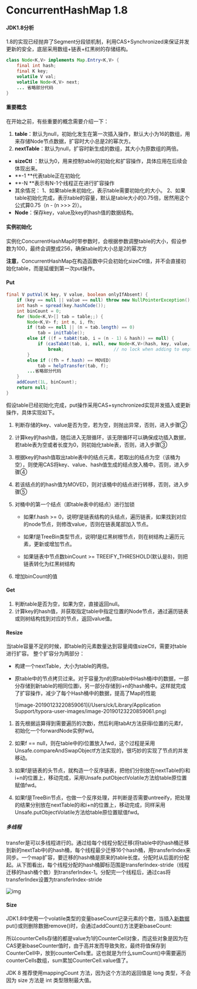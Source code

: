 # ConcurrentHashMap 1.8



#### JDK1.8分析

1.8的实现已经抛弃了Segment分段锁机制，利用CAS+Synchronized来保证并发更新的安全，底层采用数组+链表+红黑树的存储结构。



```java
class Node<K,V> implements Map.Entry<K,V> {
    final int hash;
    final K key;
    volatile V val;
    volatile Node<K,V> next;
    ... 省略部分代码
}
```

#### 重要概念

在开始之前，有些重要的概念需要介绍一下：

1.  **table**：默认为null，初始化发生在第一次插入操作，默认大小为16的数组，用来存储Node节点数据，扩容时大小总是2的幂次方。
2.  **nextTable**：默认为null，扩容时新生成的数组，其大小为原数组的两倍。

-  **sizeCtl** ：默认为0，用来控制table的初始化和扩容操作，具体应用在后续会体现出来。
- **-1 **代表table正在初始化
- **-N **表示有N-1个线程正在进行扩容操作
- 其余情况：
   1、如果table未初始化，表示table需要初始化的大小。
   2、如果table初始化完成，表示table的容量，默认是table大小的0.75倍，居然用这个公式算0.75（n - (n >>> 2)）。
-  **Node**：保存key，value及key的hash值的数据结构。



#### 实例初始化

实例化ConcurrentHashMap时带参数时，会根据参数调整table的大小，假设参数为100，最终会调整成256，确保table的大小总是2的幂次方

**注意**，ConcurrentHashMap在构造函数中只会初始化sizeCtl值，并不会直接初始化table，而是延缓到第一次put操作。

#### Put

```java
final V putVal(K key, V value, boolean onlyIfAbsent) {
    if (key == null || value == null) throw new NullPointerException();
    int hash = spread(key.hashCode());
    int binCount = 0;
    for (Node<K,V>[] tab = table;;) {
        Node<K,V> f; int n, i, fh;
        if (tab == null || (n = tab.length) == 0)
            tab = initTable();
        else if ((f = tabAt(tab, i = (n - 1) & hash)) == null) {
            if (casTabAt(tab, i, null, new Node<K,V>(hash, key, value, null)))
                break;                   // no lock when adding to empty bin
        }
        else if ((fh = f.hash) == MOVED)
            tab = helpTransfer(tab, f);
        ...省略部分代码
    }
    addCount(1L, binCount);
    return null;
}
```

假设table已经初始化完成，put操作采用CAS+synchronized实现并发插入或更新操作，具体实现如下。

1. 判断存储的key、value是否为空，若为空，则抛出异常，否则，进入步骤②

2. 计算key的hash值，随后进入无限循环，该无限循环可以确保成功插入数据，若table表为空或者长度为0，则初始化table表，否则，进入步骤③

3. 根据key的hash值取出table表中的结点元素，若取出的结点为空（该桶为空），则使用CAS将key、value、hash值生成的结点放入桶中。否则，进入步骤④

4.  若该结点的的hash值为MOVED，则对该桶中的结点进行转移，否则，进入步骤⑤

5. 对桶中的第一个结点（即table表中的结点）进行加锁

   - 如果f.hash >= 0，说明f是链表结构的头结点，遍历链表，如果找到对应的node节点，则修改value，否则在链表尾部加入节点。

   - 如果f是TreeBin类型节点，说明f是红黑树根节点，则在树结构上遍历元素，更新或增加节点。

   - 如果链表中节点数binCount >= TREEIFY_THRESHOLD(默认是8)，则把链表转化为红黑树结构

6. 增加binCount的值



#### Get

1. 判断table是否为空，如果为空，直接返回null。
2. 计算key的hash值，并获取指定table中指定位置的Node节点，通过遍历链表或则树结构找到对应的节点，返回value值。

#### Resize

当table容量不足的时候，即table的元素数量达到容量阈值sizeCtl，需要对table进行扩容。
整个扩容分为两部分：

* 构建一个nextTable，大小为table的两倍。

* 原table中的节点拷贝过来。对于容量为n的原table中Hash桶i中的数据，一部分存储到新table的相同位置i，另一部分存储到i+n的hash桶中。这样就完成了扩容操作，减少了每个Hash桶中的数据，提高了Map的性能

  ![image-20190123220859061](/Users/ck/Library/Application Support/typora-user-images/image-20190123220859061.png)

1. 首先根据运算得到需要遍历的次数i，然后利用tabAt方法获得i位置的元素f，初始化一个forwardNode实例fwd。

2. 如果f == null，则在table中的i位置放入fwd，这个过程是采用Unsafe.compareAndSwapObjectf方法实现的，很巧妙的实现了节点的并发移动。

3. 如果f是链表的头节点，就构造一个反序链表，把他们分别放在nextTable的i和i+n的位置上，移动完成，采用Unsafe.putObjectVolatile方法给table原位置赋值fwd。

4. 如果f是TreeBin节点，也做一个反序处理，并判断是否需要untreeify，把处理的结果分别放在nextTable的i和i+n的位置上，移动完成，同样采用Unsafe.putObjectVolatile方法给table原位置赋值fwd。

##### 多线程

transfer是可以多线程进行的。通过给每个线程分配迁移(将table中的hash桶迁移到新的nextTab中)的hash桶，每个线程最少迁移16个hash桶，用transferIndex来同步。一个map扩容，要迁移的hash桶是原来的table长度。分配时从后面的分配起。从下图看出，每个线程分配的hash桶脚标范围是transferIndex-stride（线程迁移的hash桶个数）到transferIndex-1。分配完一个线程后，通过cas将transferIndex设置为transferIndex-stride

![img](https://ss2.baidu.com/6ONYsjip0QIZ8tyhnq/it/u=3979561241,1885406207&fm=173&app=25&f=JPEG?w=640&h=860&s=7AAC346211DF65C81C7DD4CF0000A0B1)

#### Size

JDK1.8中使用一个volatile类型的变量baseCount记录元素的个数，当插入[新数据](https://www.baidu.com/s?wd=%E6%96%B0%E6%95%B0%E6%8D%AE&tn=24004469_oem_dg&rsv_dl=gh_pl_sl_csd)put()或则删除数据remove()时，会通过addCount()方法更新baseCount:

所以counterCells存储的都是value为1的CounterCell对象，而这些对象是因为在CAS更新baseCounter值时，由于高并发而导致失败，最终将值保存到CounterCell中，放到counterCells里。这也就是为什么sumCount()中需要遍历counterCells数组，sum累加CounterCell.value值了。

JDK 8 推荐使用mappingCount 方法，因为这个方法的返回值是 long 类型，不会因为 size 方法是 int 类型限制最大值。

